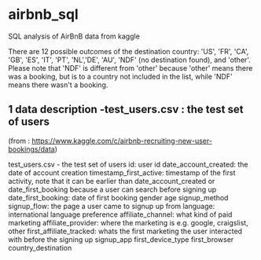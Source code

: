 # airbnb_sql
SQL analysis of AirBnB data from kaggle


There are 12 possible outcomes of the destination country:
'US', 'FR', 'CA', 'GB', 'ES', 'IT', 'PT', 'NL','DE', 'AU', 'NDF' (no destination found), and 'other'.
Please note that 'NDF' is different from 'other' because 'other' means there was a booking, 
but is to a country not included in the list, while 'NDF' means there wasn't a booking.

## 1 data description -test_users.csv : the test set of users
(from : https://www.kaggle.com/c/airbnb-recruiting-new-user-bookings/data)

  test_users.csv - the test set of users
  id: user id
  date_account_created: the date of account creation
  timestamp_first_active: timestamp of the first activity, note that it can be earlier than date_account_created or date_first_booking because a user can search before signing up
  date_first_booking: date of first booking
  gender
  age
  signup_method
  signup_flow: the page a user came to signup up from
  language: international language preference
  affiliate_channel: what kind of paid marketing
  affiliate_provider: where the marketing is e.g. google, craigslist, other
  first_affiliate_tracked: whats the first marketing the user interacted with before the signing up
  signup_app
  first_device_type
  first_browser
  country_destination



